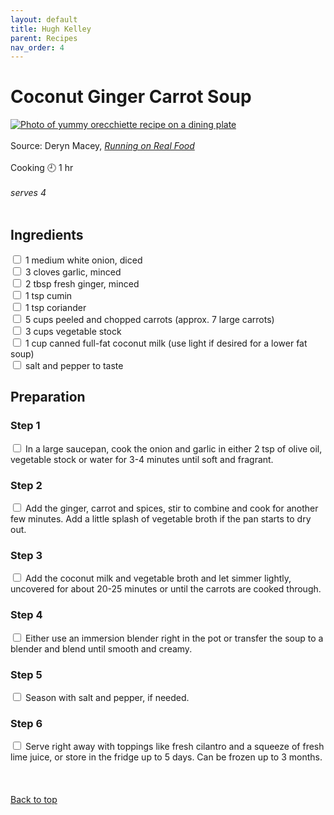 ```yaml
---
layout: default
title: Hugh Kelley
parent: Recipes
nav_order: 4
---
```

<a id="top"></a> 
# Coconut Ginger Carrot Soup
[![Photo of yummy orecchiette recipe on a dining plate](https://i2.wp.com/runningonrealfood.com/wp-content/uploads/2015/09/creamy-vegan-coconut-ginger-carrot-soup-running-on-real-food-15-700x1050.jpg)](https://runningonrealfood.com/coconut-ginger-carrot-soup-2/)
<br>
<br>
Source: Deryn Macey, *[Running on Real Food](https://runningonrealfood.com/coconut-ginger-carrot-soup-2/)*
<br>
<br>
Cooking 🕘 1 hr
<br>
<br>
*serves 4*
<br>
<br>
## Ingredients
<input type="checkbox" enabled /> 1  medium white onion, diced<br>
<input type="checkbox" enabled /> 3 cloves garlic, minced<br>
<input type="checkbox" enabled /> 2 tbsp fresh ginger, minced<br>
<input type="checkbox" enabled /> 1 tsp cumin<br>
<input type="checkbox" enabled /> 1 tsp coriander<br>
<input type="checkbox" enabled /> 5 cups peeled and chopped carrots (approx. 7 large carrots)<br>
<input type="checkbox" enabled /> 3 cups vegetable stock<br>
<input type="checkbox" enabled /> 1 cup canned full-fat coconut milk (use light if desired for a lower fat soup)<br>
<input type="checkbox" enabled /> salt and pepper to taste<br>

## Preparation
###  Step 1
<input type="checkbox" enabled /> In a large saucepan, cook the onion and garlic in either 2 tsp of olive oil, vegetable stock or water for 3-4 minutes until soft and fragrant.<br>
### Step 2 
<input type="checkbox" enabled /> Add the ginger, carrot and spices, stir to combine and cook for another few minutes. Add a little splash of vegetable broth if the pan starts to dry out.<br>
### Step 3
<input type="checkbox" enabled /> Add the coconut milk and vegetable broth and let simmer lightly, uncovered for about 20-25 minutes or until the carrots are cooked through.<br>
### Step 4
<input type="checkbox" enabled /> Either use an immersion blender right in the pot or transfer the soup to a blender and blend until smooth and creamy.<br>
### Step 5
<input type="checkbox" enabled /> Season with salt and pepper, if needed.<br>
### Step 6
<input type="checkbox" enabled /> Serve right away with toppings like fresh cilantro and a squeeze of fresh lime juice, or store in the fridge up to 5 days. Can be frozen up to 3 months.<br>
<br>
<br>
<br>
[Back to top](#top)
